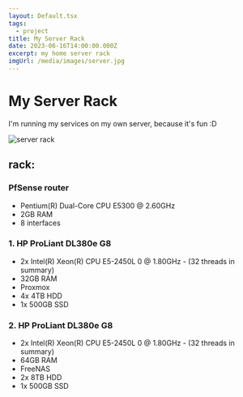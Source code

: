 ```yaml
---
layout: Default.tsx
tags:
  - project
title: My Server Rack
date: 2023-06-16T14:00:00.000Z
excerpt: my home server rack
imgUrl: /media/images/server.jpg
---
```


# My Server Rack

I'm running my services on my own server, because it's fun :D

![server rack](/media/images/server.jpg)

## rack:
### PfSense router
  - Pentium(R) Dual-Core CPU E5300 @ 2.60GHz
  - 2GB RAM
  - 8 interfaces
### 1. HP ProLiant DL380e G8
  - 2x Intel(R) Xeon(R) CPU E5-2450L 0 @ 1.80GHz - (32 threads in summary)
  - 32GB RAM
  - Proxmox
  - 4x 4TB HDD
  - 1x 500GB SSD
### 2. HP ProLiant DL380e G8
  - 2x Intel(R) Xeon(R) CPU E5-2450L 0 @ 1.80GHz - (32 threads in summary)
  - 64GB RAM
  - FreeNAS
  - 2x 8TB HDD
  - 1x 500GB SSD
